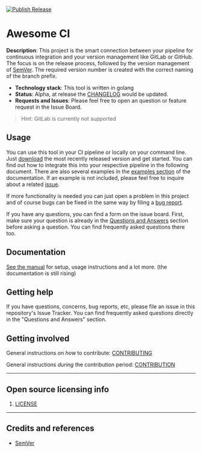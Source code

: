 [![Publish Release](https://github.com/fullstack-devops/awesome-ci/actions/workflows/Release.yaml/badge.svg)](https://github.com/fullstack-devops/awesome-ci/actions/workflows/Release.yaml)

# Awesome CI

**Description**: This project is the smart connection between your pipeline for continuous integration and your version management like GitLab or GitHub. The focus is on the release process, followed by the version management of [SemVer](https://semver.org/). The required version number is created with the correct naming of the branch prefix.

- **Technology stack**: This tool is written in golang
- **Status**: Alpha, at release the [CHANGELOG](CHANGELOG.md) would be updated.
- **Requests and Issues**: Please feel free to open an question or feature request in the Issue Board.

> Hint: GitLab is currently not supported

## Usage

You can use this tool in your CI pipeline or locally on your command line. Just [download](https://github.com/fullstack-devops/awesome-ci/releases/latest/download/awesome-ci) the most recently released version and get started. You can find out how to integrate this into your respective pipeline in the following document. There are also several examples in the [examples section](https://fullstack-devops.github.io/awesome-ci/docs/examples) of the documentation. If an example is not included, please feel free to inquire about a related [issue](https://github.com/fullstack-devops/awesome-ci/issues/new/choose).

If more functionality is needed you can just open a problem in this project and of course bugs can be fixed in the same way by filing a [bug report](https://github.com/fullstack-devops/awesome-ci/issues/new/choose).

If you have any questions, you can find a form on the issue board. First, make sure your question is already in the [Questions and Answers](https://fullstack-devops.github.io/awesome-ci/docs/questions_and_answers) section before asking a question. You can find frequently asked questions there too.

## Documentation

[See the manual](https://fullstack-devops.github.io/awesome-ci/) for setup, usage instructions and a lot more. (the documentation is still rising)

## Getting help

If you have questions, concerns, bug reports, etc, please file an issue in this repository's Issue Tracker.
You can find frequently asked questions directly in the "Questions and Answers" section.

## Getting involved

General instructions on _how_ to contribute: [CONTRIBUTING](CONTRIBUTING.md)

General instructions _during_ the contribution period: [CONTRIBUTION](CONTRIBUTION.md)

---

## Open source licensing info

1. [LICENSE](LICENSE)

---

## Credits and references

- [SemVer](https://semver.org/)

